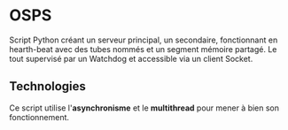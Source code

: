 # OSPS
 Script Python créant un serveur principal, un secondaire, fonctionnant en hearth-beat avec des tubes nommés et un segment mémoire partagé. Le tout supervisé par un Watchdog et accessible via un client Socket.

## Technologies
Ce script utilise l'**asynchronisme** et le **multithread** pour mener à bien son fonctionnement.
